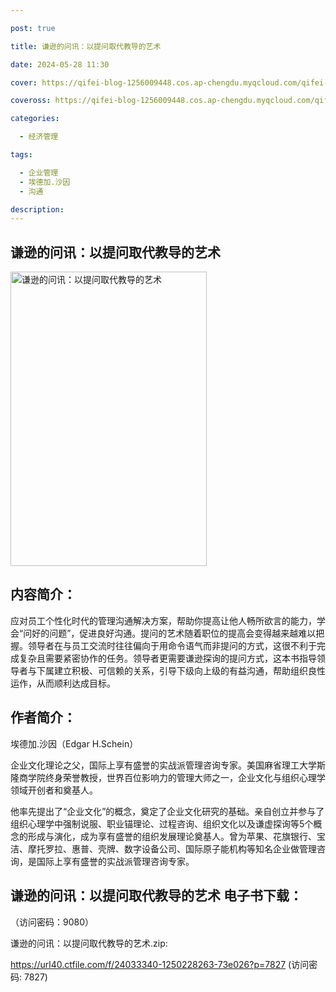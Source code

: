 ```yaml
---

post: true

title: 谦逊的问讯：以提问取代教导的艺术

date: 2024-05-28 11:30

cover: https://qifei-blog-1256009448.cos.ap-chengdu.myqcloud.com/qifei-blog/660004f69f345e8d03925d3d.jpg

coveross: https://qifei-blog-1256009448.cos.ap-chengdu.myqcloud.com/qifei-blog/660004f69f345e8d03925d3d.jpg

categories:

  - 经济管理

tags:

  - 企业管理
  - 埃德加.沙因
  - 沟通

description:
---
```


## 谦逊的问讯：以提问取代教导的艺术
<img alt="谦逊的问讯：以提问取代教导的艺术 " class="aligncenter loading" data-was-processed="true" decoding="async" fetchpriority="high" height="471" src="https://qifei-blog-1256009448.cos.ap-chengdu.myqcloud.com/qifei-blog/660004f69f345e8d03925d3d.jpg " style="cursor: zoom-in;" width="314"/>

## 内容简介：

应对员工个性化时代的管理沟通解决方案，帮助你提高让他人畅所欲言的能力，学会“问好的问题”，促进良好沟通。提问的艺术随着职位的提高会变得越来越难以把握。领导者在与员工交流时往往偏向于用命令语气而非提问的方式，这很不利于完成复杂且需要紧密协作的任务。领导者更需要谦逊探询的提问方式，这本书指导领导者与下属建立积极、可信赖的关系，引导下级向上级的有益沟通，帮助组织良性运作，从而顺利达成目标。

## 作者简介：

埃德加.沙因（Edgar H.Schein）

企业文化理论之父，国际上享有盛誉的实战派管理咨询专家。美国麻省理工大学斯隆商学院终身荣誉教授，世界百位影响力的管理大师之一，企业文化与组织心理学领域开创者和奠基人。

他率先提出了“企业文化”的概念，奠定了企业文化研究的基础。亲自创立并参与了组织心理学中强制说服、职业锚理论、过程咨询、组织文化以及谦虚探询等5个概念的形成与演化，成为享有盛誉的组织发展理论奠基人。曾为苹果、花旗银行、宝洁、摩托罗拉、惠普、壳牌、数字设备公司、国际原子能机构等知名企业做管理咨询，是国际上享有盛誉的实战派管理咨询专家。

## 谦逊的问讯：以提问取代教导的艺术 电子书下载：

 （访问密码：9080）

谦逊的问讯：以提问取代教导的艺术.zip: 

https://url40.ctfile.com/f/24033340-1250228263-73e026?p=7827 (访问密码: 7827)
